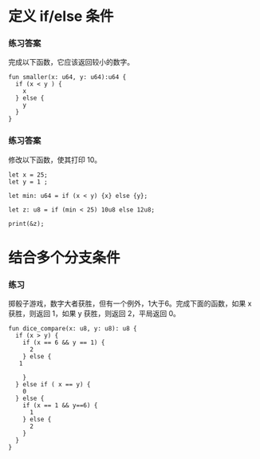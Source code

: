 # 定义 if/else 条件
### 练习答案
完成以下函数，它应该返回较小的数字。
```
fun smaller(x: u64, y: u64):u64 {
  if (x < y ) {
    x
  } else {
    y
  }
}
```

### 练习答案
修改以下函数，使其打印 10。
```
let x = 25;
let y = 1 ;

let min: u64 = if (x < y) {x} else {y};

let z: u8 = if (min < 25) 10u8 else 12u8;

print(&z);
```

# 结合多个分支条件
### 练习
掷骰子游戏，数字大者获胜，但有一个例外，1大于6。完成下面的函数，如果 x 获胜，则返回 1，如果 y 获胜，则返回 2，平局返回 0。
```
fun dice_compare(x: u8, y: u8): u8 {
  if (x > y) {
    if (x == 6 && y == 1) {
      2
    } else {
   1

    }
  } else if ( x == y) {
    0
  } else {
    if (x == 1 && y==6) {
      1
    } else {
      2
    }
  }
}
```
